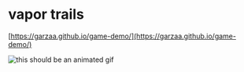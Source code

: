 # vapor trails
[https://garzaa.github.io/game-demo/](https://garzaa.github.io/game-demo/)

![this should be an animated gif](https://78.media.tumblr.com/78fa05d7bf980d4360fe6eca4388f2fb/tumblr_pby14wp3FT1x1v7ffo1_540.gif)
